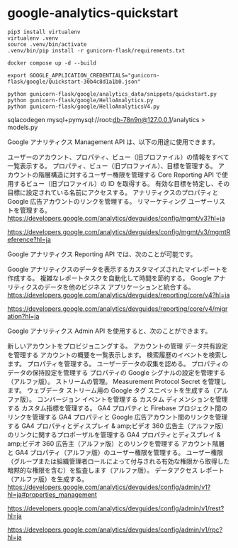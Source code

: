 # google-analytics-quickstart

```
pip3 install virtualenv
virtualenv .venv
source .venv/bin/activate
.venv/bin/pip install -r gunicorn-flask/requirements.txt
```

```
docker compose up -d --build
```

```
export GOOGLE_APPLICATION_CREDENTIALS="gunicorn-flask/google/Quickstart-30b4c8d1a1b0.json"
```

```
python gunicorn-flask/google/analytics_data/snippets/quickstart.py
python gunicorn-flask/google/HelloAnalytics.py
python gunicorn-flask/google/HelloAnalyticsV4.py
```
sqlacodegen mysql+pymysql://root:db-78n9n@127.0.0.1/analytics > models.py





Google アナリティクス Management API は、以下の用途に使用できます。

ユーザーのアカウント、プロパティ、ビュー（旧プロファイル）の情報をすべて一覧表示する。
プロパティ、ビュー（旧プロファイル）、目標を管理する。
アカウントの階層構造に対するユーザー権限を管理する
Core Reporting API で使用するビュー（旧プロファイル）の ID を取得する。
有効な目標を特定し、その目標に設定されている名前にアクセスする。
アナリティクスのプロパティと Google 広告アカウントのリンクを管理する。
リマーケティング ユーザーリストを管理する。
https://developers.google.com/analytics/devguides/config/mgmt/v3?hl=ja

https://developers.google.com/analytics/devguides/config/mgmt/v3/mgmtReference?hl=ja






Google アナリティクス Reporting API では、次のことが可能です。

Google アナリティクスのデータを表示するカスタマイズされたマイレポートを作成する。
複雑なレポートタスクを自動化して時間を節約する。
Google アナリティクスのデータを他のビジネス アプリケーションと統合する。
https://developers.google.com/analytics/devguides/reporting/core/v4?hl=ja

https://developers.google.com/analytics/devguides/reporting/core/v4/migration?hl=ja



Google アナリティクス Admin API を使用すると、次のことができます。

新しいアカウントをプロビジョニングする。
アカウントの管理
データ共有設定を管理する
アカウントの概要を一覧表示します。
検索履歴のイベントを検索します。
プロパティを管理する。
ユーザーデータの収集を認める。
プロパティのデータの保持設定を管理する
プロパティの Google シグナルの設定を管理する（アルファ版）。
ストリームの管理。
Measurement Protocol Secret を管理します。
ウェブデータ ストリーム用の Google タグ スニペットを生成する（アルファ版）。
コンバージョン イベントを管理する
カスタム ディメンションを管理する
カスタム指標を管理する。
GA4 プロパティと Firebase プロジェクト間のリンクを管理する
GA4 プロパティと Google 広告アカウント間のリンクを管理する
GA4 プロパティとディスプレイ & amp;ビデオ 360 広告主（アルファ版）のリンクに関するプロポーザルを管理する
GA4 プロパティとディスプレイ & amp;ビデオ 360 広告主（アルファ版）とのリンクを管理する
アカウント階層と GA4 プロパティ（アルファ版）のユーザー権限を管理する。
ユーザー権限（グループまたは組織管理者ロールによって付与される有効な権限から取得した暗黙的な権限を含む）を監査します（アルファ版）。
データアクセス レポート（アルファ版）を生成する。
https://developers.google.com/analytics/devguides/config/admin/v1?hl=ja#properties_management

https://developers.google.com/analytics/devguides/config/admin/v1/rest?hl=ja

https://developers.google.com/analytics/devguides/config/admin/v1/rpc?hl=ja

